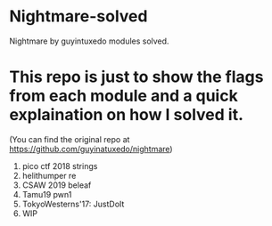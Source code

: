 # Nightmare-solved
Nightmare by guyintuxedo modules solved.

# This repo is just to show the flags from each module and a quick explaination on how I solved it.
(You can find the original repo at https://github.com/guyinatuxedo/nightmare)

1. pico ctf 2018 strings
2. helithumper re
3. CSAW 2019 beleaf
4. Tamu19 pwn1
5. TokyoWesterns'17: JustDoIt
6. WIP
